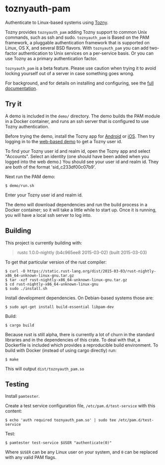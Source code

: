 toznyauth-pam
=============

Authenticate to Linux-based systems using [Tozny][].

Tozny provides `toznyauth_pam` adding Tozny support to common Unix commands,
such as ssh and sudo.
`toznyauth_pam` is Based on the PAM framework,
a pluggable authentication framework that is supported on Linux, OS X, and several BSD flavors.
With `toznyauth_pam` you can add two-factor authentication to Unix services on a per-service basis.
Or you can use Tozny as a primary authentication factor.

`toznyauth_pam` is a beta feature.
Please use caution when trying it to avoid locking yourself out of a server in
case something goes wrong.

[Tozny]: http://tozny.com/

For background, and for details on installing and configuring, see the [full documentation][docs].

[docs]: http://tozny.com/documentation/integration/linux/


## Try it

A demo is included in the `demo/` directory.
The demo builds the PAM module in a Docker container,
and runs an ssh server that is configured to use Tozny authentication.

Before trying the demo, install the Tozny app for [Android][] or [iOS][].
Then try logging in to the [web-based demo][bank-demo] to get a Tozny user id.

[Android]: https://play.google.com/store/apps/details?id=com.tozny.authenticator
[iOS]: https://itunes.apple.com/us/app/tozny/id855365899?mt=8
[bank-demo]: https://demo.tozny.com/bank/index.php

To find your Tozny user id and realm id, open the Tozny app and select
"Accounts".
Select an identity (one should have been added when you logged into the web demo.)
You should see your user id and realm id.
They are both of the format 'sid_c233df00c07b9'.

Next run the PAM demo:

    $ demo/run.sh

Enter your Tozny user id and realm id.

The demo will download dependencies and run the build process in a Docker
container; so it will take a little while to start up.
Once it is running, you will have a local ssh server to log into.


## Building

This project is currently building with:

> rustc 1.0.0-nightly (b4c965ee8 2015-03-02) (built 2015-03-03)

To get that particular version of the rust compiler:

    $ curl -O https://static.rust-lang.org/dist/2015-03-03/rust-nightly-x86_64-unknown-linux-gnu.tar.gz
    $ tar -xzf rust-nightly-x86_64-unknown-linux-gnu.tar.gz
    $ cd rust-nightly-x86_64-unknown-linux-gnu
    $ sudo ./install.sh

Install development dependencies.  On Debian-based systems those are:

    $ sudo apt-get install build-essential libpam-dev

Build:

    $ cargo build

Because rust is still alpha, there is currently a lot of churn in the standard
libraries and in the dependencies of this crate.  To deal with that,
a Dockerfile is included which provides a reproducible build environment.  To
build with Docker (instead of using cargo directly) run:

    $ make

This will output `dist/toznyauth_pam.so`


## Testing

Install `pamtester`.

Create a test service configuration file, `/etc/pam.d/test-service` with this
content:

    $ echo 'auth required toznyauth_pam.so' | sudo tee /etc/pam.d/test-service

Test:

    $ pamtester test-service $USER "authenticate(0)"

Where `$USER` can be any Linux user on your system, and `0` can be replaced with
any valid PAM flags.
